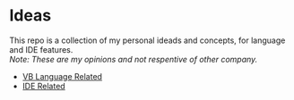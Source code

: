 # Ideas

This repo is a collection of my personal ideads and concepts, for language and IDE features.  
*Note: These are my opinions and not respentive of other company.* 

  * [VB Language Related](VB_Language_Related/README.md)    
  * [IDE Related](IDE_Related/README.md)
